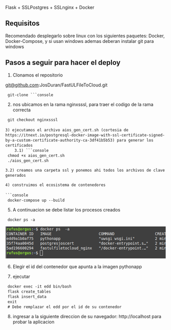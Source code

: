 Flask + SSLPostgres + SSLnginx + Docker  

## Requisitos

Recomendado desplegarlo sobre linux con los siguientes paquetes: Docker, Docker-Compose, y si usan windows ademas deberan instalar git para windows

## Pasos a seguir para hacer el deploy

1) Clonamos el repositorio

git@github.com:JosDuran/FastULFileToCloud.git

```console
 git-clone ```console
```
2) nos ubicamos en la rama nginxsssl, para traer el codigo de la rama correcta

```console
 git checkout nginxsssl

3) ejecutamos el archivo aios_gen_cert.sh (cortesia de https://itnext.io/postgresql-docker-image-with-ssl-certificate-signed-by-a-custom-certificate-authority-ca-3df41b5b53) para generar los certificados
    3.1) ```console
 chmod +x aios_gen_cert.sh
 ./aios_gen_cert.sh
```
    3.2) creamos una carpeta ssl y ponemos ahi todos los archivos de clave generados

```
4) construimos el ecosistema de contenedores

```console
 docker-compose up --build
```

5) A continuacion se debe listar los procesos creados

```console
 docker ps -a
```
![](dockerps.png)

6) Elegir el id del contenedor que apunta a la imagen pythonapp

7) ejecutar

```console
 docker exec -it edd bin/bash
 flask create_tables
 flask insert_data
 exit
 # Debe remplazar el edd por el id de su contenedor
```
8)  ingresar a la siguiente direccion de su navegador: http://localhost para probar la aplicacion
